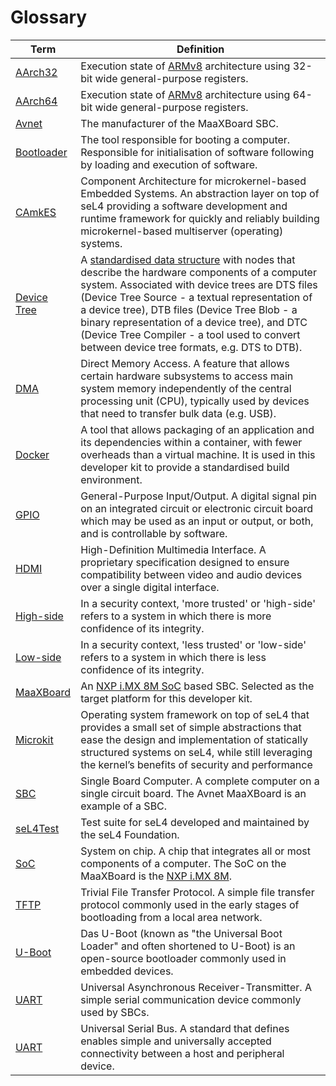 # Glossary

| Term | Definition |
| ---- | ---------- |
| [AArch32](https://en.wikipedia.org/wiki/ARM_architecture_family#AArch32) | Execution state of [ARMv8](https://en.wikipedia.org/wiki/ARM_architecture_family#64/32-bit_architecture) architecture using 32-bit wide general-purpose registers. |
| [AArch64](https://en.wikipedia.org/wiki/AArch64) | Execution state of [ARMv8](https://en.wikipedia.org/wiki/ARM_architecture_family#64/32-bit_architecture) architecture using 64-bit wide general-purpose registers. |
| [Avnet](https://www.avnet.com) | The manufacturer of the MaaXBoard SBC. |
| [Bootloader](https://en.wikipedia.org/wiki/Bootloader) | The tool responsible for booting a computer. Responsible for initialisation of software following by loading and execution of software. |
| [CAmkES](https://docs.sel4.systems/projects/camkes) | Component Architecture for microkernel-based Embedded Systems. An abstraction layer on top of seL4 providing a software development and runtime framework for quickly and reliably building microkernel-based multiserver (operating) systems. |
| [Device Tree](https://en.wikipedia.org/wiki/Devicetree) | A [standardised data structure](https://www.devicetree.org/specifications) with nodes that describe the hardware components of a computer system. Associated with device trees are DTS files (Device Tree Source - a textual representation of a device tree), DTB files (Device Tree Blob - a binary representation of a device tree), and DTC (Device Tree Compiler - a tool used to convert between device tree formats, e.g. DTS to DTB). |
| [DMA](https://en.wikipedia.org/wiki/Direct_memory_access) | Direct Memory Access. A feature that allows certain hardware subsystems to access main system memory independently of the central processing unit (CPU), typically used by devices that need to transfer bulk data (e.g. USB). |
| [Docker](https://www.docker.com) | A tool that allows packaging of an application and its dependencies within a container, with fewer overheads than a virtual machine. It is used in this developer kit to provide a standardised build environment. |
| [GPIO](https://en.wikipedia.org/wiki/General-purpose_input/output#Board-level_GPIOs) | General-Purpose Input/Output. A digital signal pin on an integrated circuit or electronic circuit board which may be used as an input or output, or both, and is controllable by software. |
| [HDMI](https://en.wikipedia.org/wiki/HDMI) | High-Definition Multimedia Interface. A proprietary specification designed to ensure compatibility between video and audio devices over a single digital interface. |
| [High-side](https://www.ncsc.gov.uk/whitepaper/security-architecture-anti-patterns) | In a security context, 'more trusted' or 'high-side' refers to a system in which there is more confidence of its integrity. |
| [Low-side](https://www.ncsc.gov.uk/whitepaper/security-architecture-anti-patterns) | In a security context, 'less trusted' or 'low-side' refers to a system in which there is less confidence of its integrity. |
| [MaaXBoard](https://www.avnet.com/wps/portal/us/products/avnet-boards/avnet-board-families/maaxboard/maaxboard) | An [NXP i.MX 8M SoC](https://www.nxp.com/products/processors-and-microcontrollers/arm-processors/i-mx-applications-processors/i-mx-8-applications-processors/i-mx-8m-family-armcortex-a53-cortex-m4-audio-voice-video:i.MX8M) based SBC. Selected as the target platform for this developer kit. |
| [Microkit](https://docs.sel4.systems/projects/microkit) | Operating system framework on top of seL4 that provides a small set of simple abstractions that ease the design and implementation of statically structured systems on seL4, while still leveraging the kernel’s benefits of security and performance |
| [SBC](https://en.wikipedia.org/wiki/Single-board_computer) | Single Board Computer. A complete computer on a single circuit board. The Avnet MaaXBoard is an example of a SBC. |
| [seL4Test](https://docs.sel4.systems/projects/sel4test) | Test suite for seL4 developed and maintained by the seL4 Foundation. |
| [SoC](https://en.wikipedia.org/wiki/System_on_a_chip) | System on chip. A chip that integrates all or most components of a computer. The SoC on the MaaXBoard is the [NXP i.MX 8M](https://www.nxp.com/products/processors-and-microcontrollers/arm-processors/i-mx-applications-processors/i-mx-8-applications-processors/i-mx-8m-family-armcortex-a53-cortex-m4-audio-voice-video:i.MX8M). |
| [TFTP](https://en.wikipedia.org/wiki/Trivial_File_Transfer_Protocol) | Trivial File Transfer Protocol. A simple file transfer protocol commonly used in the early stages of bootloading from a local area network. |
| [U-Boot](https://www.denx.de/wiki/U-Boot) | Das U-Boot (known as "the Universal Boot Loader" and often shortened to U-Boot) is an open-source bootloader commonly used in embedded devices. |
| [UART](https://en.wikipedia.org/wiki/Universal_asynchronous_receiver-transmitter) | Universal Asynchronous Receiver-Transmitter. A simple serial communication device commonly used by SBCs. |
| [UART](https://en.wikipedia.org/wiki/USB) | Universal Serial Bus. A standard that defines enables simple and universally accepted connectivity between a host and peripheral device. |
